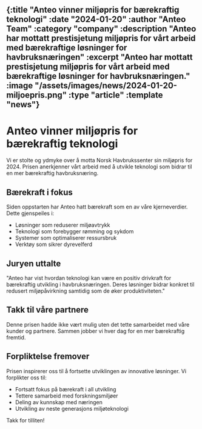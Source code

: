 {:title "Anteo vinner miljøpris for bærekraftig teknologi"
 :date "2024-01-20"
 :author "Anteo Team"
 :category "company"
 :description "Anteo har mottatt prestisjetung miljøpris for vårt arbeid med bærekraftige løsninger for havbruksnæringen"
 :excerpt "Anteo har mottatt prestisjetung miljøpris for vårt arbeid med bærekraftige løsninger for havbruksnæringen."
 :image "/assets/images/news/2024-01-20-miljoepris.png"
 :type "article"
 :template "news"}
---
# Anteo vinner miljøpris for bærekraftig teknologi

Vi er stolte og ydmyke over å motta Norsk Havbrukssenter sin miljøpris for 2024. Prisen anerkjenner vårt arbeid med å utvikle teknologi som bidrar til en mer bærekraftig havbruksnæring.

## Bærekraft i fokus

Siden oppstarten har Anteo hatt bærekraft som en av våre kjerneverdier. Dette gjenspeiles i:

- Løsninger som reduserer miljøavtrykk
- Teknologi som forebygger rømming og sykdom
- Systemer som optimaliserer ressursbruk
- Verktøy som sikrer dyrevelferd

## Juryen uttalte

"Anteo har vist hvordan teknologi kan være en positiv drivkraft for bærekraftig utvikling i havbruksnæringen. Deres løsninger bidrar konkret til redusert miljøpåvirkning samtidig som de øker produktiviteten."

## Takk til våre partnere

Denne prisen hadde ikke vært mulig uten det tette samarbeidet med våre kunder og partnere. Sammen jobber vi hver dag for en mer bærekraftig fremtid.

## Forpliktelse fremover

Prisen inspirerer oss til å fortsette utviklingen av innovative løsninger. Vi forplikter oss til:

- Fortsatt fokus på bærekraft i all utvikling
- Tettere samarbeid med forskningsmiljøer
- Deling av kunnskap med næringen
- Utvikling av neste generasjons miljøteknologi

Takk for tilliten!